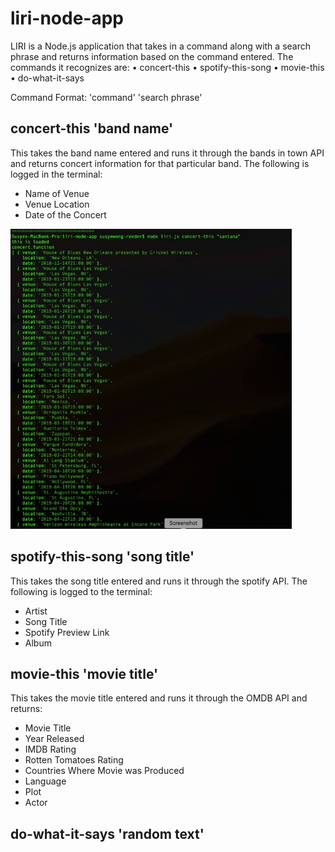 # liri-node-app

LIRI is a Node.js application that takes in a command along with a search phrase and returns information based on the command entered. The commands it recognizes are: • concert-this • spotify-this-song •  movie-this • do-what-it-says

Command Format: 'command' 'search phrase'


## concert-this 'band name'

This takes the band name entered and runs it through the bands in town API and returns concert information for that particular band. The following is logged in the terminal:
- Name of Venue
- Venue Location 
- Date of the Concert

![alt text](images/concert-this.gif "Santana Concert Search")

## spotify-this-song 'song title'

This takes the song title entered and runs it through the spotify API. The following is logged to the terminal:
- Artist
- Song Title
- Spotify Preview Link
- Album


## movie-this 'movie title'

This takes the movie title entered and runs it through the OMDB API and returns:
- Movie Title
- Year Released
- IMDB Rating
- Rotten Tomatoes Rating
- Countries Where Movie was Produced
- Language
- Plot
- Actor

## do-what-it-says 'random text'